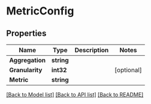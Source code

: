 # MetricConfig

## Properties

Name | Type | Description | Notes
------------ | ------------- | ------------- | -------------
**Aggregation** | **string** |  | 
**Granularity** | **int32** |  | [optional] 
**Metric** | **string** |  | 

[[Back to Model list]](../README.md#documentation-for-models) [[Back to API list]](../README.md#documentation-for-api-endpoints) [[Back to README]](../README.md)


